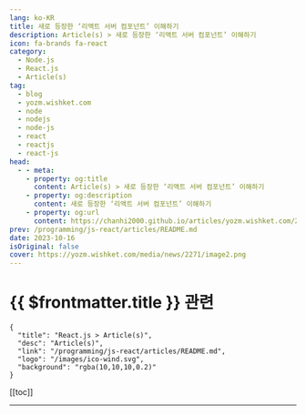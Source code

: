 ```yaml
---
lang: ko-KR
title: 새로 등장한 ‘리액트 서버 컴포넌트’ 이해하기
description: Article(s) > 새로 등장한 ‘리액트 서버 컴포넌트’ 이해하기
icon: fa-brands fa-react
category: 
  - Node.js
  - React.js
  - Article(s)
tag: 
  - blog
  - yozm.wishket.com
  - node
  - nodejs
  - node-js
  - react
  - reactjs
  - react-js
head:
  - - meta:
    - property: og:title
      content: Article(s) > 새로 등장한 ‘리액트 서버 컴포넌트’ 이해하기
    - property: og:description
      content: 새로 등장한 ‘리액트 서버 컴포넌트’ 이해하기
    - property: og:url
      content: https://chanhi2000.github.io/articles/yozm.wishket.com/2271.html
prev: /programming/js-react/articles/README.md
date: 2023-10-16
isOriginal: false
cover: https://yozm.wishket.com/media/news/2271/image2.png
---
```


# {{ $frontmatter.title }} 관련

```component VPCard
{
  "title": "React.js > Article(s)",
  "desc": "Article(s)",
  "link": "/programming/js-react/articles/README.md",
  "logo": "/images/ico-wind.svg",
  "background": "rgba(10,10,10,0.2)"
}
```

[[toc]]

---

<SiteInfo
  name="새로 등장한 ‘리액트 서버 컴포넌트’ 이해하기 | 요즘IT"
  desc="FEConf2023에서 발표한 <리액트 바깥의 프론트엔드 생태계>를 정리한 글입니다. 발표 내용을 2회로 나누어 발행합니다. 1회에서는 리액트의 등장과 리액트가 멋진 부분, 동시에 리액트 등장 후 잃게 된 것, 그리고 프론트엔드 애플리케이션을 구성하기 위한 다양한 선택지를 살펴봅니다. 이번 글 리액트 바깥의 프론트엔드 2회에서는 리액트 외의 프론트엔드 생태계를 살펴보고 상황에 따라 적절한 도구를 찾는 방법에 대해 다룹니다."
  url="https://yozm.wishket.com/magazine/detail/2271/"
  logo="https://yozm.wishket.com/static/renewal/img/global/gnb_yozmit.svg"
  preview="https://yozm.wishket.com/media/news/2271/image2.png"/>

<!-- TODO: 작성 -->

